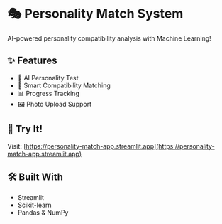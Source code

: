 # 🎭 Personality Match System

AI-powered personality compatibility analysis with Machine Learning!

## ✨ Features
- 💖 AI Personality Test
- 💑 Smart Compatibility Matching  
- 📊 Progress Tracking
- 🖼️ Photo Upload Support

## 🚀 Try It!
Visit: [https://personality-match-app.streamlit.app](https://personality-match-app.streamlit.app)

## 🛠️ Built With
- Streamlit
- Scikit-learn
- Pandas & NumPy
